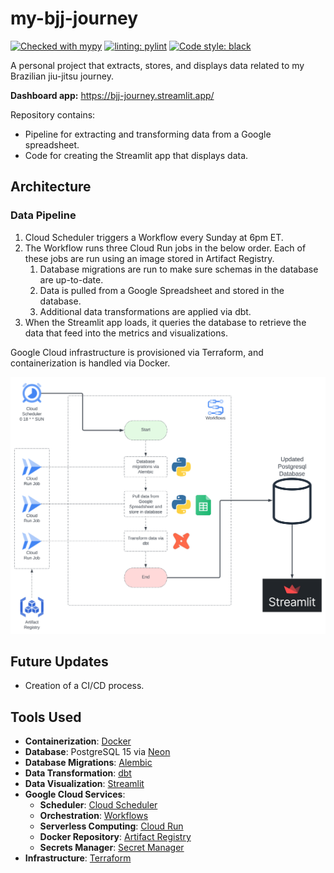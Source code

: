 # my-bjj-journey
[![Checked with mypy](http://www.mypy-lang.org/static/mypy_badge.svg)](http://mypy-lang.org/)
[![linting: pylint](https://img.shields.io/badge/linting-pylint-yellowgreen)](https://github.com/pylint-dev/pylint)
[![Code style: black](https://img.shields.io/badge/code%20style-black-000000.svg)](https://github.com/psf/black)

A personal project that extracts, stores, and displays data related to
my Brazilian jiu-jitsu journey.

**Dashboard app:** https://bjj-journey.streamlit.app/

Repository contains:

- Pipeline for extracting and transforming data from a Google spreadsheet.
- Code for creating the Streamlit app that displays data.

## Architecture

### Data Pipeline

1. Cloud Scheduler triggers a Workflow every Sunday at 6pm ET.
2. The Workflow runs three Cloud Run jobs in the below order. Each of these jobs are
run using an image stored in Artifact Registry.
    1. Database migrations are run to make sure schemas in the database are
    up-to-date.
    2. Data is pulled from a Google Spreadsheet and stored in the database.
    3. Additional data transformations are applied via dbt.
3. When the Streamlit app loads, it queries the database to retrieve the data that
feed into the metrics and visualizations.

Google Cloud infrastructure is provisioned via Terraform, and containerization is
handled via Docker.

![data-pipeline-diagram](./data-pipeline-diagram.svg)

## Future Updates

- Creation of a CI/CD process.

## Tools Used

- **Containerization**: [Docker](https://www.docker.com/)
- **Database**: PostgreSQL 15 via [Neon](https://neon.tech/)
- **Database Migrations**: [Alembic](https://alembic.sqlalchemy.org/en/latest/)
- **Data Transformation**: [dbt](https://www.getdbt.com/)
- **Data Visualization**: [Streamlit](https://streamlit.io/)
- **Google Cloud Services**:
    - **Scheduler**: [Cloud Scheduler](https://cloud.google.com/scheduler)
    - **Orchestration**: [Workflows](https://cloud.google.com/workflows)
    - **Serverless Computing**: [Cloud Run](https://cloud.google.com/run)
    - **Docker Repository**: [Artifact Registry](https://cloud.google.com/artifact-registry)
    - **Secrets Manager**: [Secret Manager](https://cloud.google.com/secret-manager)
- **Infrastructure**: [Terraform](https://www.terraform.io/)
